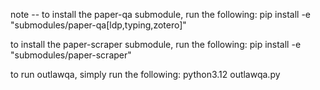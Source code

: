 note -- to install the paper-qa submodule, run the following:
pip install -e "submodules/paper-qa[ldp,typing,zotero]"

to install the paper-scraper submodule, run the following:
pip install -e "submodules/paper-scraper"

to run outlawqa, simply run the following:
python3.12 outlawqa.py
